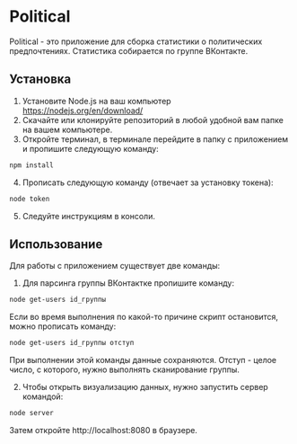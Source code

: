 # Political

Political - это приложение для сборка статистики о политических предпочтениях. Статистика собирается по группе ВКонтакте.

## Установка

1. Установите Node.js на ваш компьютер https://nodejs.org/en/download/
2. Скачайте или клонируйте репозиторий в любой удобной вам папке на вашем компьютере.
3. Откройте терминал, в терминале перейдите в папку с приложением и пропишите следующую команду:

```bash
npm install
```
4. Прописать следующую команду (отвечает за установку токена):
   
```bash
node token
```
5. Следуйте инструкциям в консоли.


## Использование
Для работы с приложением существует две команды:

1. Для парсинга группы ВКонтактке пропишите команду:
```bash
node get-users id_группы
```

Если во время выполнения по какой-то причине скрипт остановится, можно прописать команду:
```bash
node get-users id_группы отступ
```

При выполнении этой команды данные сохраняются. Отступ - целое число, с которого, нужно выполнять сканирование группы.

2. Чтобы открыть визуализацию данных, нужно запустить сервер командой:
```bash
node server
```
Затем откройте http://localhost:8080 в браузере.